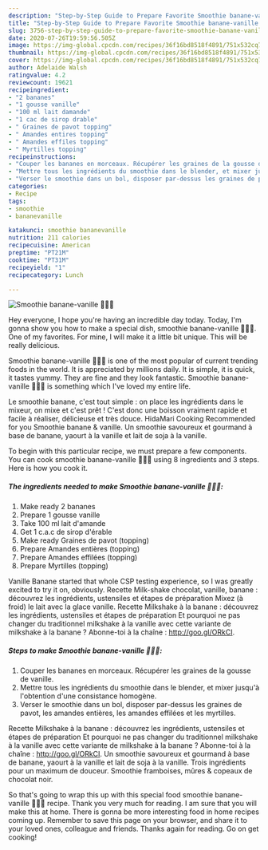 ```yaml
---
description: "Step-by-Step Guide to Prepare Favorite Smoothie banane-vanille 🍌🥣🌱"
title: "Step-by-Step Guide to Prepare Favorite Smoothie banane-vanille 🍌🥣🌱"
slug: 3756-step-by-step-guide-to-prepare-favorite-smoothie-banane-vanille
date: 2020-07-26T19:59:56.505Z
image: https://img-global.cpcdn.com/recipes/36f16bd8518f4891/751x532cq70/smoothie-banane-vanille-🍌🥣🌱-photo-principale-de-la-recette.jpg
thumbnail: https://img-global.cpcdn.com/recipes/36f16bd8518f4891/751x532cq70/smoothie-banane-vanille-🍌🥣🌱-photo-principale-de-la-recette.jpg
cover: https://img-global.cpcdn.com/recipes/36f16bd8518f4891/751x532cq70/smoothie-banane-vanille-🍌🥣🌱-photo-principale-de-la-recette.jpg
author: Adelaide Walsh
ratingvalue: 4.2
reviewcount: 19621
recipeingredient:
- "2 bananes"
- "1 gousse vanille"
- "100 ml lait damande"
- "1 cac de sirop drable"
- " Graines de pavot topping"
- " Amandes entires topping"
- " Amandes effiles topping"
- " Myrtilles topping"
recipeinstructions:
- "Couper les bananes en morceaux. Récupérer les graines de la gousse de vanille."
- "Mettre tous les ingrédients du smoothie dans le blender, et mixer jusqu&#39;à l&#39;obtention d&#39;une consistance homogène."
- "Verser le smoothie dans un bol, disposer par-dessus les graines de pavot, les amandes entières, les amandes effilées et les myrtilles."
categories:
- Recipe
tags:
- smoothie
- bananevanille

katakunci: smoothie bananevanille 
nutrition: 211 calories
recipecuisine: American
preptime: "PT21M"
cooktime: "PT31M"
recipeyield: "1"
recipecategory: Lunch

---
```



![Smoothie banane-vanille 🍌🥣🌱](https://img-global.cpcdn.com/recipes/36f16bd8518f4891/751x532cq70/smoothie-banane-vanille-🍌🥣🌱-photo-principale-de-la-recette.jpg)

Hey everyone, I hope you're having an incredible day today. Today, I'm gonna show you how to make a special dish, smoothie banane-vanille 🍌🥣🌱. One of my favorites. For mine, I will make it a little bit unique. This will be really delicious.

Smoothie banane-vanille 🍌🥣🌱 is one of the most popular of current trending foods in the world. It is appreciated by millions daily. It is simple, it is quick, it tastes yummy. They are fine and they look fantastic. Smoothie banane-vanille 🍌🥣🌱 is something which I've loved my entire life.

Le smoothie banane, c&#39;est tout simple : on place les ingrédients dans le mixeur, on mixe et c&#39;est prêt ! C&#39;est donc une boisson vraiment rapide et facile à réaliser, délicieuse et très douce. HidaMari Cooking Recommended for you Smoothie banane &amp; vanille. Un smoothie savoureux et gourmand à base de banane, yaourt à la vanille et lait de soja à la vanille.


To begin with this particular recipe, we must prepare a few components. You can cook smoothie banane-vanille 🍌🥣🌱 using 8 ingredients and 3 steps. Here is how you cook it.

<!--inarticleads1-->

##### The ingredients needed to make Smoothie banane-vanille 🍌🥣🌱:

1. Make ready 2 bananes
1. Prepare 1 gousse vanille
1. Take 100 ml lait d&#39;amande
1. Get 1 c.a.c de sirop d&#39;érable
1. Make ready  Graines de pavot (topping)
1. Prepare  Amandes entières (topping)
1. Prepare  Amandes effilées (topping)
1. Prepare  Myrtilles (topping)


Vanille Banane started that whole CSP testing experience, so I was greatly excited to try it on, obviously. Recette Milk-shake chocolat, vanille, banane : découvrez les ingrédients, ustensiles et étapes de préparation Mixez (à froid) le lait avec la glace vanille. Recette Milkshake à la banane : découvrez les ingrédients, ustensiles et étapes de préparation Et pourquoi ne pas changer du traditionnel milkshake à la vanille avec cette variante de milkshake à la banane ? Abonne-toi à la chaîne : http://goo.gl/ORkCI. 

<!--inarticleads2-->

##### Steps to make Smoothie banane-vanille 🍌🥣🌱:

1. Couper les bananes en morceaux. Récupérer les graines de la gousse de vanille.
1. Mettre tous les ingrédients du smoothie dans le blender, et mixer jusqu&#39;à l&#39;obtention d&#39;une consistance homogène.
1. Verser le smoothie dans un bol, disposer par-dessus les graines de pavot, les amandes entières, les amandes effilées et les myrtilles.


Recette Milkshake à la banane : découvrez les ingrédients, ustensiles et étapes de préparation Et pourquoi ne pas changer du traditionnel milkshake à la vanille avec cette variante de milkshake à la banane ? Abonne-toi à la chaîne : http://goo.gl/ORkCI. Un smoothie savoureux et gourmand à base de banane, yaourt à la vanille et lait de soja à la vanille. Trois ingrédients pour un maximum de douceur. Smoothie framboises, mûres &amp; copeaux de chocolat noir. 

So that's going to wrap this up with this special food smoothie banane-vanille 🍌🥣🌱 recipe. Thank you very much for reading. I am sure that you will make this at home. There is gonna be more interesting food in home recipes coming up. Remember to save this page on your browser, and share it to your loved ones, colleague and friends. Thanks again for reading. Go on get cooking!
